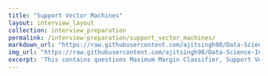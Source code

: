 ```yaml
---
title: "Support Vector Machines"
layout: interview_layout
collection: interview_preparation
permalink: /interview-preparation/support_vector_machines/
markdown_url: "https://raw.githubusercontent.com/ajitsingh98/Data-Science-Interview-Questions-Answers/main/support_vector_machines.md"
img_url: "https://raw.githubusercontent.com/ajitsingh98/Data-Science-Interview-Questions-Answers/main/img/"
excerpt: 'This contains questions Maximum Margin Classifier, Support Vector Classifier, Support Vector Machines and Support Vector Regression'
---
```

